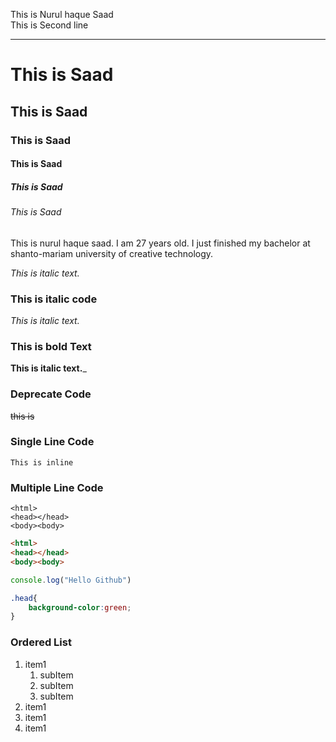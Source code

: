 <!--Markdown Tutorial-->

This is Nurul haque Saad  
This is Second line
___

# This is Saad
## This is Saad
### This is Saad
#### This is Saad
##### This is Saad
###### This is Saad


<p>This is nurul haque saad. I am 27 years old. I just finished my bachelor at shanto-mariam university of creative technology.</p>

<i>This is italic text.</i>  

### This is italic code
_This is italic text._  

### This is bold Text
__This is italic text.___

### Deprecate Code
~~this is~~  
### Single Line Code
`This is inline`

### Multiple Line Code
```
<html>
<head></head>
<body><body>
```
```html
<html>
<head></head>
<body><body>
```
```javascript
console.log("Hello Github")
```
```css
.head{
    background-color:green;
}
```
### Ordered List
1. item1
    1. subItem
    1. subItem
    1. subItem
1. item1
1. item1
1. item1
